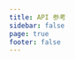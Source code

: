 ```yaml
---
title: API 参考
sidebar: false
page: true
footer: false
---
```


<script setup>
import AllPds from './AllPds.vue'
</script>

<AllPds />
